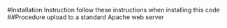 #Installation Instruction
follow these instructions when installing this code
##Procedure
upload to a standard Apache web server